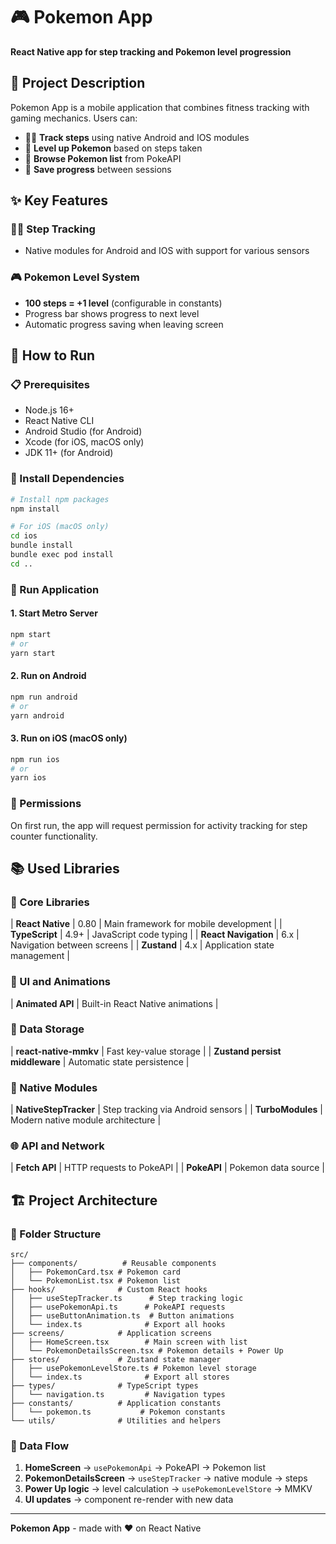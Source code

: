 # 🎮 Pokemon App

**React Native app for step tracking and Pokemon level progression**

## 📱 Project Description

Pokemon App is a mobile application that combines fitness tracking with gaming mechanics. Users can:

- 🏃‍♂️ **Track steps** using native Android and IOS modules
- 🎯 **Level up Pokemon** based on steps taken
- 📱 **Browse Pokemon list** from PokeAPI
- 💾 **Save progress** between sessions

## ✨ Key Features

### 🏃‍♂️ Step Tracking
- Native modules for Android and IOS with support for various sensors

### 🎮 Pokemon Level System
- **100 steps = +1 level** (configurable in constants)
- Progress bar shows progress to next level
- Automatic progress saving when leaving screen


## 🚀 How to Run

### 📋 Prerequisites

- Node.js 16+ 
- React Native CLI
- Android Studio (for Android)
- Xcode (for iOS, macOS only)
- JDK 11+ (for Android)

### 🔧 Install Dependencies

```bash
# Install npm packages
npm install

# For iOS (macOS only)
cd ios
bundle install
bundle exec pod install
cd ..
```

### 📱 Run Application

#### 1. Start Metro Server
```bash
npm start
# or
yarn start
```

#### 2. Run on Android
```bash
npm run android
# or
yarn android
```

#### 3. Run on iOS (macOS only)
```bash
npm run ios
# or
yarn ios
```

### 🔐 Permissions

On first run, the app will request permission for activity tracking for step counter functionality.

## 📚 Used Libraries

### 🎯 Core Libraries

| **React Native** | 0.80 | Main framework for mobile development |
| **TypeScript** | 4.9+ | JavaScript code typing |
| **React Navigation** | 6.x | Navigation between screens |
| **Zustand** | 4.x | Application state management |

### 🎨 UI and Animations

| **Animated API** | Built-in React Native animations |

### 💾 Data Storage

| **react-native-mmkv** | Fast key-value storage |
| **Zustand persist middleware** | Automatic state persistence |

### 🔌 Native Modules

| **NativeStepTracker** | Step tracking via Android sensors |
| **TurboModules** | Modern native module architecture |

### 🌐 API and Network

| **Fetch API** | HTTP requests to PokeAPI |
| **PokeAPI** | Pokemon data source |

## 🏗️ Project Architecture

### 📁 Folder Structure

```
src/
├── components/          # Reusable components
│   ├── PokemonCard.tsx # Pokemon card
│   └── PokemonList.tsx # Pokemon list
├── hooks/              # Custom React hooks
│   ├── useStepTracker.ts      # Step tracking logic
│   ├── usePokemonApi.ts      # PokeAPI requests
│   ├── useButtonAnimation.ts  # Button animations
│   └── index.ts              # Export all hooks
├── screens/            # Application screens
│   ├── HomeScreen.tsx        # Main screen with list
│   └── PokemonDetailsScreen.tsx # Pokemon details + Power Up
├── stores/             # Zustand state manager
│   ├── usePokemonLevelStore.ts # Pokemon level storage
│   └── index.ts              # Export all stores
├── types/              # TypeScript types
│   └── navigation.ts         # Navigation types
├── constants/          # Application constants
│   └── pokemon.ts           # Pokemon constants
└── utils/              # Utilities and helpers
```

### 🔄 Data Flow

1. **HomeScreen** → `usePokemonApi` → PokeAPI → Pokemon list
2. **PokemonDetailsScreen** → `useStepTracker` → native module → steps
3. **Power Up logic** → level calculation → `usePokemonLevelStore` → MMKV
4. **UI updates** → component re-render with new data

---

**Pokemon App** - made with ❤️ on React Native
